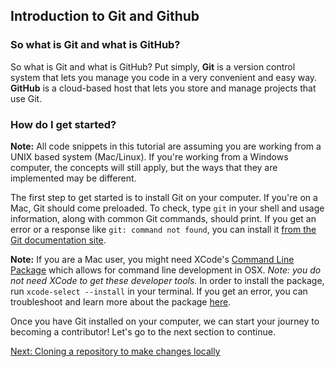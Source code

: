 ## Introduction to Git and Github

### So what is Git and what is GitHub?

So what is Git and what is GitHub? Put simply, **Git** is a version control system that lets you manage you code in a very convenient and easy way. **GitHub** is a cloud-based host that lets you store and manage projects that use Git.

### How do I get started?

**Note:** All code snippets in this tutorial are assuming you are working from a UNIX based system (Mac/Linux). If you're working from a Windows computer, the concepts will still apply, but the ways that they are implemented may be different. 

The first step to get started is to install Git on your computer. If you're on a Mac, Git should come preloaded. To check, type `git` in your shell and usage information, along with common Git commands, should print. If you get an error or a response like `git: command not found`, you can install it [from the Git documentation site](https://git-scm.com/book/en/v2/Getting-Started-Installing-Git).

**Note:** If you are a Mac user, you might need XCode's [Command Line Package](https://developer.apple.com/library/archive/technotes/tn2339/_index.html) which allows for command line development in OSX. *Note: you do not need XCode to get these developer tools.* In order to install the package, run `xcode-select --install` in your terminal. If you get an error, you can troubleshoot and learn more about the package [here](https://developer.apple.com/opensource/).

Once you have Git installed on your computer, we can start your journey to becoming a contributor! Let's go to the next section to continue.

[Next: Cloning a repository to make changes locally](../part2-cloning_a_repo)